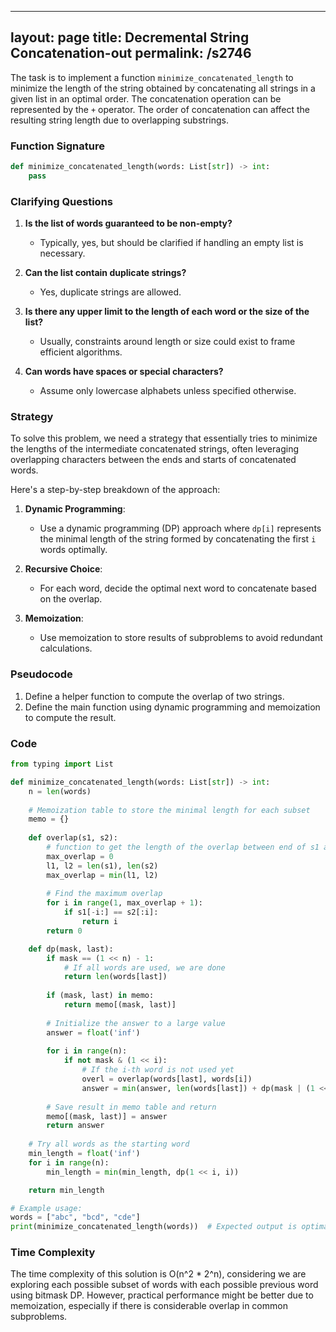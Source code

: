 
---
layout: page
title:  Decremental String Concatenation-out
permalink: /s2746
---

The task is to implement a function `minimize_concatenated_length` to minimize the length of the string obtained by concatenating all strings in a given list in an optimal order. The concatenation operation can be represented by the `+` operator. The order of concatenation can affect the resulting string length due to overlapping substrings.

### Function Signature

```python
def minimize_concatenated_length(words: List[str]) -> int:
    pass
```

### Clarifying Questions

1. **Is the list of words guaranteed to be non-empty?**
   - Typically, yes, but should be clarified if handling an empty list is necessary.

2. **Can the list contain duplicate strings?**
   - Yes, duplicate strings are allowed.

3. **Is there any upper limit to the length of each word or the size of the list?**
   - Usually, constraints around length or size could exist to frame efficient algorithms.

4. **Can words have spaces or special characters?**
   - Assume only lowercase alphabets unless specified otherwise.

### Strategy

To solve this problem, we need a strategy that essentially tries to minimize the lengths of the intermediate concatenated strings, often leveraging overlapping characters between the ends and starts of concatenated words.

Here's a step-by-step breakdown of the approach:

1. **Dynamic Programming**:
   - Use a dynamic programming (DP) approach where `dp[i]` represents the minimal length of the string formed by concatenating the first `i` words optimally.

2. **Recursive Choice**:
   - For each word, decide the optimal next word to concatenate based on the overlap.

3. **Memoization**:
   - Use memoization to store results of subproblems to avoid redundant calculations.

### Pseudocode

1. Define a helper function to compute the overlap of two strings.
2. Define the main function using dynamic programming and memoization to compute the result.

### Code

```python
from typing import List

def minimize_concatenated_length(words: List[str]) -> int:
    n = len(words)
    
    # Memoization table to store the minimal length for each subset
    memo = {}
    
    def overlap(s1, s2):
        # function to get the length of the overlap between end of s1 and start of s2
        max_overlap = 0
        l1, l2 = len(s1), len(s2)
        max_overlap = min(l1, l2)
        
        # Find the maximum overlap
        for i in range(1, max_overlap + 1):
            if s1[-i:] == s2[:i]:
                return i
        return 0

    def dp(mask, last):
        if mask == (1 << n) - 1:
            # If all words are used, we are done
            return len(words[last])
        
        if (mask, last) in memo:
            return memo[(mask, last)]
        
        # Initialize the answer to a large value
        answer = float('inf')
        
        for i in range(n):
            if not mask & (1 << i):
                # If the i-th word is not used yet
                overl = overlap(words[last], words[i])
                answer = min(answer, len(words[last]) + dp(mask | (1 << i), i) - overl)
        
        # Save result in memo table and return
        memo[(mask, last)] = answer
        return answer
    
    # Try all words as the starting word
    min_length = float('inf')
    for i in range(n):
        min_length = min(min_length, dp(1 << i, i))

    return min_length

# Example usage:
words = ["abc", "bcd", "cde"]
print(minimize_concatenated_length(words))  # Expected output is optimal concatenated length
```

### Time Complexity

The time complexity of this solution is O(n^2 * 2^n), considering we are exploring each possible subset of words with each possible previous word using bitmask DP. However, practical performance might be better due to memoization, especially if there is considerable overlap in common subproblems.